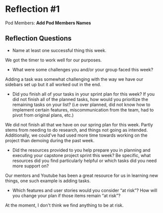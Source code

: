 # Reflection #1

Pod Members: **Add Pod Members Names**

## Reflection Questions

* Name at least one successful thing this week.

 We got the timer to work well for our purposes.

* What were some challenges you and/or your group faced this week?

 Adding a task was somewhat challenging with the way we have our sidebars set up but it all worked out in the end.

* Did you finish all of your tasks in your sprint plan for this week? If you did not finish all of the planned tasks, how would you prioritize the remaining tasks on your list?  (i.e over planned, did not know how to implement certain features, miscommunication from the team, had to pivot from original plans, etc.)

 We did not finish all that we have on our spring plan for this week. Partly stems from needing to do research, and things not going as intended. Additionally, we could've had used more time towards working on the project than demoing during the past week.

* Did the resources provided to you help prepare you in planning and executing your capstone project sprint this week? Be specific, what resources did you find particularly helpful or which tasks did you need more support on?

Our mentors and Youtube has been a great resource for us in learning new things, one such example is adding tasks.

* Which features and user stories would you consider “at risk”? How will you change your plan if those items remain “at risk”?

 At the moment, I don't think we find anything to be at risk.
